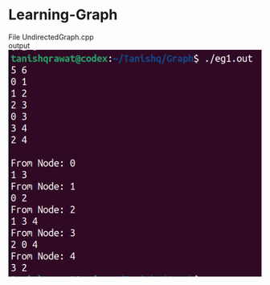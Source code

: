 # Learning-Graph
File UndirectedGraph.cpp\
output
<img src="https://github.com/tanishq-17102001/Learning-Graph/blob/main/assets/undirectedGraph.png"></img>
